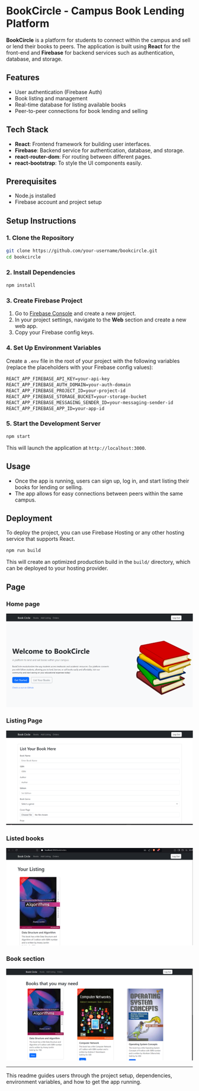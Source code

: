 
# BookCircle - Campus Book Lending Platform

**BookCircle** is a platform for students to connect within the campus and sell or lend their books to peers. The application is built using **React** for the front-end and **Firebase** for backend services such as authentication, database, and storage.

## Features
- User authentication (Firebase Auth)
- Book listing and management
- Real-time database for listing available books
- Peer-to-peer connections for book lending and selling

## Tech Stack
- **React**: Frontend framework for building user interfaces.
- **Firebase**: Backend service for authentication, database, and storage.
- **react-router-dom**: For routing between different pages.
- **react-bootstrap**: To style the UI components easily.

## Prerequisites
- Node.js installed 
- Firebase account and project setup

## Setup Instructions

### 1. Clone the Repository
```bash
git clone https://github.com/your-username/bookcircle.git
cd bookcircle
```

### 2. Install Dependencies
```bash
npm install
```

### 3. Create Firebase Project
1. Go to [Firebase Console](https://console.firebase.google.com/) and create a new project.
2. In your project settings, navigate to the **Web** section and create a new web app. 
3. Copy your Firebase config keys.

### 4. Set Up Environment Variables
Create a `.env` file in the root of your project with the following variables (replace the placeholders with your Firebase config values):

```
REACT_APP_FIREBASE_API_KEY=your-api-key
REACT_APP_FIREBASE_AUTH_DOMAIN=your-auth-domain
REACT_APP_FIREBASE_PROJECT_ID=your-project-id
REACT_APP_FIREBASE_STORAGE_BUCKET=your-storage-bucket
REACT_APP_FIREBASE_MESSAGING_SENDER_ID=your-messaging-sender-id
REACT_APP_FIREBASE_APP_ID=your-app-id
```

### 5. Start the Development Server
```bash
npm start
```

This will launch the application at `http://localhost:3000`.

## Usage
- Once the app is running, users can sign up, log in, and start listing their books for lending or selling.
- The app allows for easy connections between peers within the same campus.

## Deployment
To deploy the project, you can use Firebase Hosting or any other hosting service that supports React.

```bash
npm run build
```
This will create an optimized production build in the `build/` directory, which can be deployed to your hosting provider.


## Page

### Home page
![Home page](/public/Home.png)

### Listing Page

![List Page](/public/ListBooks.png)

### Listed books

![Listed Books](/public/ListedBooks.png)

### Book section

![Book Section](/public/bookSection.png)

---

This readme guides users through the project setup, dependencies, environment variables, and how to get the app running.